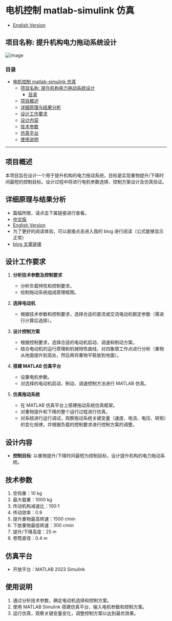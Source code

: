 # 电机控制 matlab-simulink 仿真

- [English Version](./README.md)

## 项目名称: 提升机构电力拖动系统设计

![image](https://github.com/user-attachments/assets/e2db160d-72df-40f9-a545-13a39d66bf20)

### 目录

- [电机控制 matlab-simulink 仿真](#电机控制-matlab-simulink-仿真)
  - [项目名称: 提升机构电力拖动系统设计](#项目名称-提升机构电力拖动系统设计)
    - [目录](#目录)
  - [项目概述](#项目概述)
  - [详细原理与结果分析](#详细原理与结果分析)
  - [设计工作要求](#设计工作要求)
  - [设计内容](#设计内容)
  - [技术参数](#技术参数)
  - [仿真平台](#仿真平台)
  - [使用说明](#使用说明)

---

## 项目概述

本项目旨在设计一个用于提升机构的电力拖动系统，目标是实现重物提升/下降时间最短的控制目标。设计过程中将进行电机参数选择、控制方案设计及仿真验证。

## 详细原理与结果分析

- 篇幅所限，请点击下属链接进行查看。
- [中文版](./Design_CN.md)
- [English Version](./Design_EN.md)
- 为了更好的阅读体验，可以直接点击进入我的 blog 进行阅读（公式能够显示正常）
- [blog 文章链接](https://scolenchris.top/posts/69002990.html)

## 设计工作要求

1. **分析技术参数及控制要求**

   - 分析负载特性和控制要求。
   - 绘制拖动系统组成原理框图。

2. **选择电动机**

   - 根据技术参数和控制要求，选择合适的直流或交流电动机额定参数（需进行计算后选择）。

3. **设计控制方案**

   - 根据控制要求，选择合适的电动机启动、调速和制动方案。
   - 结合电动机的运行原理和机械特性曲线，对四象限工作点进行分析（重物从地面提升到高处，然后再将重物平稳放到地面）。

4. **搭建 MATLAB 仿真平台**

   - 设置电机参数。
   - 对选择的电动机启动、制动、调速控制方法进行 MATLAB 仿真。

5. **仿真拖动系统**
   - 在 MATLAB 仿真平台上搭建拖动系统仿真框架。
   - 对重物提升和下降的整个运行过程进行仿真。
   - 对系统进行运行调试，观察拖动系统关键变量（速度、电流、电压、转矩）的变化规律，并根据负载的控制要求进行控制方案的调整。

## 设计内容

- **控制目标**: 以重物提升/下降时间最短为控制目标，设计提升机构的电力拖动系统。

## 技术参数

1. 空钩重：10 kg
2. 最大载重：1000 kg
3. 传动机构减速比：100:1
4. 传动效率：0.9
5. 提升重物最高转速：1500 r/min
6. 下放重物最低转速：300 r/min
7. 提升/下降高度：25 m
8. 卷筒直径：0.4 m

## 仿真平台

- 开放平台：MATLAB 2023 Simulink

## 使用说明

1. 通过分析技术参数，确定电动机选择和控制方案。
2. 使用 MATLAB Simulink 搭建仿真平台，输入电机参数和控制方案。
3. 运行仿真，观察关键变量变化，调整控制方案以达到最优效果。
